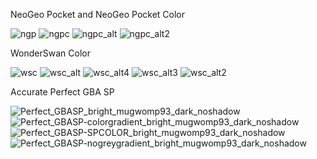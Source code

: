 NeoGeo Pocket and NeoGeo Pocket Color

![ngp](https://github.com/user-attachments/assets/854721f4-4583-48a8-8565-9c6fb9e3ecfc)
![ngpc](https://github.com/user-attachments/assets/25d9b0c7-d80e-4523-ac76-a1fc2c4901f5)
![ngpc_alt](https://github.com/user-attachments/assets/6f756b27-172f-42f0-ad61-28f0267c7424)
![ngpc_alt2](https://github.com/user-attachments/assets/208c6b4b-0405-4d7f-9556-1bc88eb83de0)

WonderSwan Color

![wsc](https://github.com/user-attachments/assets/2d6308c8-488e-468b-bfa3-dd261d184ea7)
![wsc_alt](https://github.com/user-attachments/assets/d584e017-30de-49fa-af05-c605138640c6)
![wsc_alt4](https://github.com/user-attachments/assets/75b6894e-810c-4648-aa5b-44d40914549f)
![wsc_alt3](https://github.com/user-attachments/assets/f685d29e-8c4d-4e94-bb55-8a045d86e779)
![wsc_alt2](https://github.com/user-attachments/assets/3ea51007-f884-4a2d-a7c7-3433230e96d4)

Accurate Perfect GBA SP

![Perfect_GBASP_bright_mugwomp93_dark_noshadow](https://github.com/user-attachments/assets/8fa7360a-ce64-44da-8704-aeeae110781e)
![Perfect_GBASP-colorgradient_bright_mugwomp93_dark_noshadow](https://github.com/user-attachments/assets/82a33fac-c344-4602-ae9f-50affdf3b926)
![Perfect_GBASP-SPCOLOR_bright_mugwomp93_dark_noshadow](https://github.com/user-attachments/assets/2a03ed61-7450-40d1-9b67-ff15e71f59e4)
![Perfect_GBASP-nogreygradient_bright_mugwomp93_dark_noshadow](https://github.com/user-attachments/assets/890cc466-c651-4e01-b1b6-4fc2870ce6f6)
